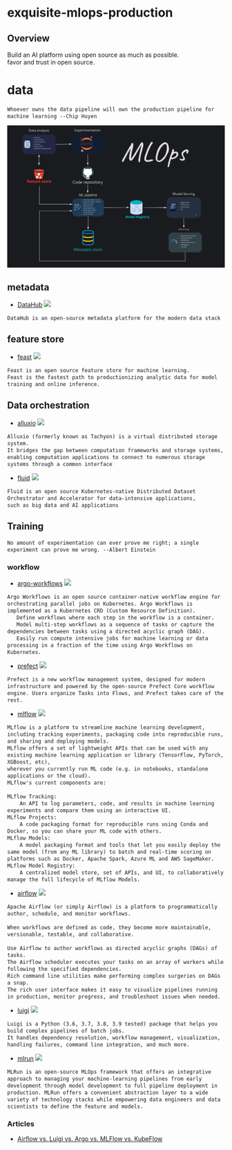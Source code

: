 # exquisite-mlops-production


## Overview
Build an AI platform using open source as much as possible.    
favor and trust in open source.    


# data
```
Whoever owns the data pipeline will own the production pipeline for machine learning --Chip Huyen
```


![MLOps sketch](assets/mlops.png)

## metadata
* [DataHub](https://github.com/linkedin/datahub) ![](https://img.shields.io/github/stars/linkedin/datahub.svg?style=social)
```
DataHub is an open-source metadata platform for the modern data stack
```
## feature store
* [feast](https://github.com/feast-dev/feast)  ![](https://img.shields.io/github/stars/feast-dev/feast.svg?style=social)
```
Feast is an open source feature store for machine learning.
Feast is the fastest path to productionizing analytic data for model training and online inference.
```
## Data orchestration
* [alluxio](https://github.com/Alluxio/alluxio) ![](https://img.shields.io/github/stars/Alluxio/alluxio.svg?style=social)
```
Alluxio (formerly known as Tachyon) is a virtual distributed storage system.
It bridges the gap between computation frameworks and storage systems,
enabling computation applications to connect to numerous storage systems through a common interface
```
* [fluid](https://github.com/fluid-cloudnative/fluid) ![](https://img.shields.io/github/stars/fluid-cloudnative/fluid.svg?style=social)
```
Fluid is an open source Kubernetes-native Distributed Dataset Orchestrator and Accelerator for data-intensive applications,
such as big data and AI applications
```

## Training
```
No amount of experimentation can ever prove me right; a single experiment can prove me wrong. --Albert Einstein
```

### workflow
* [argo-workflows](https://github.com/argoproj/argo-workflows) ![](https://img.shields.io/github/stars/argoproj/argo-workflows.svg?style=social) 
```
Argo Workflows is an open source container-native workflow engine for orchestrating parallel jobs on Kubernetes. Argo Workflows is implemented as a Kubernetes CRD (Custom Resource Definition).
   Define workflows where each step in the workflow is a container.    
   Model multi-step workflows as a sequence of tasks or capture the dependencies between tasks using a directed acyclic graph (DAG).    
   Easily run compute intensive jobs for machine learning or data processing in a fraction of the time using Argo Workflows on Kubernetes.    
```

* [prefect](https://github.com/PrefectHQ/prefect) ![](https://img.shields.io/github/stars/PrefectHQ/prefect.svg?style=social)
```
Prefect is a new workflow management system, designed for modern infrastructure and powered by the open-source Prefect Core workflow engine. Users organize Tasks into Flows, and Prefect takes care of the rest.
```
* [mlflow](https://github.com/mlflow/mlflow) ![](https://img.shields.io/github/stars/mlflow/mlflow.svg?style=social)
```
MLflow is a platform to streamline machine learning development,   
including tracking experiments, packaging code into reproducible runs,  
and sharing and deploying models.     
MLflow offers a set of lightweight APIs that can be used with any existing machine learning application or library (TensorFlow, PyTorch, XGBoost, etc),       
wherever you currently run ML code (e.g. in notebooks, standalone applications or the cloud).     
MLflow's current components are:

MLflow Tracking:     
	An API to log parameters, code, and results in machine learning experiments and compare them using an interactive UI.
MLflow Projects:       
	A code packaging format for reproducible runs using Conda and Docker, so you can share your ML code with others.
MLflow Models:     
	A model packaging format and tools that let you easily deploy the same model (from any ML library) to batch and real-time scoring on platforms such as Docker, Apache Spark, Azure ML and AWS SageMaker.
MLflow Model Registry:      
	A centralized model store, set of APIs, and UI, to collaboratively manage the full lifecycle of MLflow Models.
```
* [airflow](https://github.com/apache/airflow) ![](https://img.shields.io/github/stars/apache/airflow.svg?style=social)
```
Apache Airflow (or simply Airflow) is a platform to programmatically author, schedule, and monitor workflows.

When workflows are defined as code, they become more maintainable, versionable, testable, and collaborative.

Use Airflow to author workflows as directed acyclic graphs (DAGs) of tasks.     
The Airflow scheduler executes your tasks on an array of workers while following the specified dependencies.      
Rich command line utilities make performing complex surgeries on DAGs a snap.     
The rich user interface makes it easy to visualize pipelines running in production, monitor progress, and troubleshoot issues when needed.
```

* [luigi](https://github.com/spotify/luigi) ![](https://img.shields.io/github/stars/spotify/luigi.svg?style=social)
```
Luigi is a Python (3.6, 3.7, 3.8, 3.9 tested) package that helps you build complex pipelines of batch jobs.      
It handles dependency resolution, workflow management, visualization, handling failures, command line integration, and much more.
```
* [mlrun](https://github.com/mlrun/mlrun) ![](https://img.shields.io/github/stars/mlrun/mlrun.svg?style=social)
```
MLRun is an open-source MLOps framework that offers an integrative approach to managing your machine-learning pipelines from early development through model development to full pipeline deployment in production. MLRun offers a convenient abstraction layer to a wide variety of technology stacks while empowering data engineers and data scientists to define the feature and models.
```

### Articles
+ [Airflow vs. Luigi vs. Argo vs. MLFlow vs. KubeFlow](https://www.datarevenue.com/en-blog/airflow-vs-luigi-vs-argo-vs-mlflow-vs-kubeflow)
